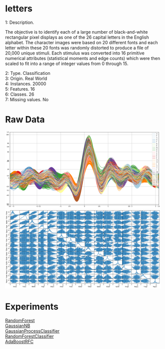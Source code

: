 # letters
1: Description.

The objective is to identify each of a large number of black-and-white rectangular pixel displays as one of the 26 capital letters in the English alphabet. The character images were based on 20 different fonts and each letter within these 20 fonts was randomly distorted to produce a file of 20,000 unique stimuli. Each stimulus was converted into 16 primitive numerical attributes (statistical moments and edge counts) which were then scaled to fit into a range of integer values from 0 through 15.

2: Type.			Classification	  
3: Origin.			Real World  
4: Instances.		20000  
5: Features.		16  
6: Classes.			26	  
7: Missing values.	No  


# Raw Data
![andrews_curves raw data](Experiments/RandomForest_/Visual/load_andrews_curves.png)
![scatter matrix raw](Experiments/RandomForest_/Visual/load_scatter_matrix.png)

# Experiments
[RandomForest](Experiments/RandomForest_/)  
[GaussianNB](Experiments/GaussianNB/)  
[GaussianProcessClassifier](Experiments/GaussianProcessClassifier/)  
[RandomForestClassifier](Experiments/RandomForestClassifier/)  
[AdaBoostRFC](Experiments/AdaBoost(RandomForestClassifier)/)  


